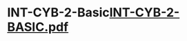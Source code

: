 # INT-CYB-2-Basic[INT-CYB-2-BASIC.pdf](https://github.com/user-attachments/files/17269126/INT-CYB-2-BASIC.pdf)
